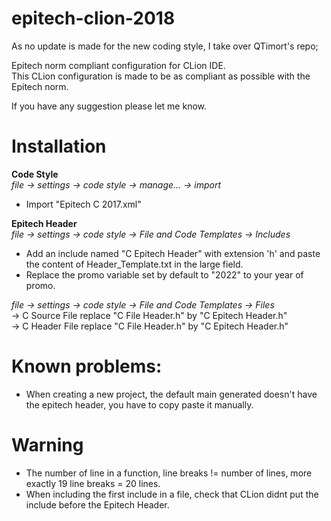 # epitech-clion-2018

As no update is made for the new coding style, I take over QTimort's repo;


Epitech norm compliant configuration for CLion IDE.<br />
This CLion configuration is made to be as compliant as possible with the 
Epitech norm.<br />

If you have any suggestion please let me know.<br />

# Installation

**Code Style**<br />
*file -> settings -> code style -> manage... -> import*
- Import "Epitech C 2017.xml"

**Epitech Header**<br />
*file -> settings -> code style -> File and Code Templates -> Includes*
- Add an include named "C Epitech Header" with extension 'h' and paste 
the content of Header_Template.txt in the large field.<br />
- Replace the promo variable set by default to "2022" to your year of 
promo.<br />

*file -> settings -> code style -> File and Code Templates -> Files*<br 
/>
-> C Source File replace "C File Header.h" by "C Epitech Header.h"<br />
-> C Header File replace "C File Header.h" by "C Epitech Header.h"<br />

# Known problems:
- When creating a new project, the default main generated doesn't have 
the epitech header, you have to copy paste it manually.

# Warning
- The number of line in a function, line breaks != number of lines, more 
exactly 19 line breaks = 20 lines.
- When including the first include in a file, check that CLion didnt put 
the include before the Epitech Header.
